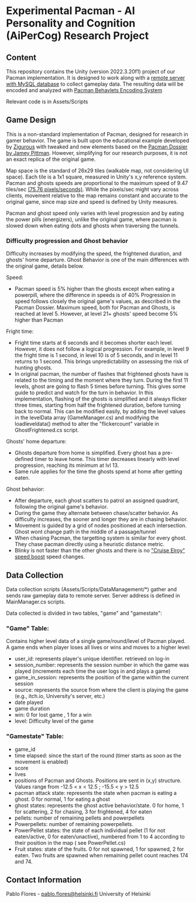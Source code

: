 # Experimental Pacman - AI Personality and Cognition (AiPerCog) Research Project

## Content

This repository contains the Unity (version 2022.3.20f1) project of our Pacman implementation. It is designed to work along with a [remote server with MySQL database](https://version.helsinki.fi/hipercog/behavlets/Web-Pacman) to collect gameplay data. The resulting data will be encoded and analyzed with [Pacman Behavlets Encoding System](https://version.helsinki.fi/hipercog/behavlets/encoder-pacman)

Relevant code is in Assets/Scripts

## Game Design

This is a non-standard implementation of Pacman, designed for research in gamer behavior. The game is built upon the educational example developed by [Zigurous](https://github.com/zigurous/unity-pacman-tutorial) with tweaked and new elements based on the [Pacman Dossier by Jamey Pittman](https://pacman.holenet.info/). However, simplifying for our research purposes, it is not an exact replica of the original game.

Map space is the standard of 26x29 tiles (walkable map, not considering UI space). Each tile is a 1x1 square, measured in Unity's x,y reference system. Pacman and ghosts speeds are proportional to the maximum speed of 9.47 tiles/sec [(75.76 pixels/seconds)](https://pacman.holenet.info/#LvlSpecs). While the pixels/sec might vary across clients, movement relative to the map remains constant and accurate to the original game, since map size and speed is defined by Unity measures.

Pacman and ghost speed only varies with level progression and by eating the power pills (energizers), unlike the original game, where pacman is slowed down when eating dots and ghosts when traversing the tunnels.


### Difficulty progression and Ghost behavior
Difficulty increases by modifying the speed, the frightened duration, and ghosts' home departure. Ghost Behavior is one of the main differences with the original game, details below.

Speed:

- Pacman speed is 5% higher than the ghosts except when eating a powerpill, where the difference in speeds is of 40% Progression in speed follows closely the original game's values, as described in the Pacman Dossier. Maximum speed, both for Pacman and Ghosts, is reached at level 5. However, at level 21+ ghosts' speed become 5% higher than Pacman

Fright time:
- Fright time starts at 6 seconds and it becomes shorter each level. However, it does not follow a logical progression. For example, in level 9 the fright time is 1 second, in level 10 is of 5 seconds, and in level 11 returns to 1 second. This brings unpredictability on assessing the risk of hunting ghosts.
- In original pacman, the number of flashes that frightened ghosts have is related to the timing and the moment where they turn. During the first 11 levels, ghost are going to flash 5 times before turning. This gives some guide to predict and watch for the turn in behavior. In this implementation, flashing of the ghosts is simplified and it always flicker three times, starting from half the frightened duration, before turning back to normal. This can be modified easily, by adding the level values in the levelData array (GameManager.cs) and modifying the loadleveldata() method to alter the "flickercount" variable in GhostFrightened.cs script.

Ghosts' home departure:
- Ghosts departure from home is simplified. Every ghost has a pre-defined timer to leave home. This timer decreases linearly with level progression, reaching its minimum at lvl 13. 
- Same rule applies for the time the ghosts spend at home after getting eaten.

Ghost behavior:
- After departure, each ghost scatters to patrol an assigned quadrant, following the original game's behavior.
- During the game they alternate between chase/scatter behavior. As difficulty increases, the sooner and longer they are in chasing behavior.
- Movement is guided by a grid of nodes positioned at each intersection. Ghost wont change path in the middle of a passage/tunnel
- When chasing Pacman, the targetting system is similar for every ghost. They chase pacman directly using a heuristic distance metric.
- Blinky is not faster than the other ghosts and there is no ["Cruise Elroy" speed boost](https://pacman.holenet.info/#CH4_Blinky) speed changes.



## Data Collection

Data collection scripts (Assets/Scripts/DataManagement/*) gather and sends raw gameplay data to remote server. Server address is defined in MainManager.cs scripts.

Data collected is divided in two tables, "game" and "gamestate":

### "Game" Table:

Contains higher level data of a single game/round/level of Pacman played. A game ends when player loses all lives or wins and moves to a higher level:

- user_id: represents player's unique identifier. retrieved on log-in
- session_number: represents the session number in which the game was played (increments each time the user logs in and plays a game)
- game_in_session: represents the position of the game within the current session
- source: represents the source from where the client is playing the game (e.g., itch.io, University's server, etc.)
- date played
- game duration
- win: 0 for lost game , 1 for a win
- level: Difficulty level of the game

### "Gamestate" Table:

- game_id
- time elapsed: since the start of the round (timer starts as soon as the movement is enabled)
- score
- lives
- positions of Pacman and Ghosts. Positions are sent in (x,y) structure. Values range from -12.5 < x < 12.5 ; -15.5 < y > 12.5
- pacman attack state: represents the state when pacman is eating a ghost. 0 for normal, 1 for eating a ghost
- ghost states: represents the ghost active behavior/state. 0 for home, 1 for scattering, 2 for chasing, 3 for frightened, 4 for eaten
- pellets: number of remaining pellets and powerpellets
- Powerpellets: number of remaining powerpellets. 
- PowerPellet states: the state of each individual pellet (1 for not eaten/active, 0 for eaten/unactive), numbered from 1 to 4 according to their position in the map ( see PowerPellet.cs)
- Fruit states: state of the fruits. 0 for not spawned, 1 for spawned, 2 for eaten. Two fruits are spawned when remaining pellet count reaches 174 and 74.

## Contact Information

Pablo Flores - pablo.flores@helsinki.fi
University of Helsinki

